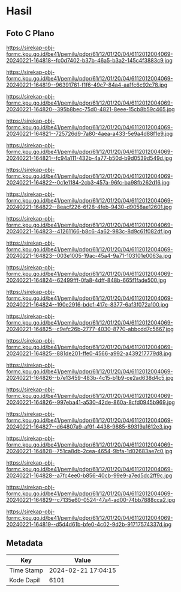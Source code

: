# Hasil

## Foto C Plano

https://sirekap-obj-formc.kpu.go.id/be41/pemilu/pdpr/61/12/01/20/04/6112012004069-20240221-164818--fc0d7402-b37b-46a5-b3a2-145c4f3883c9.jpg

https://sirekap-obj-formc.kpu.go.id/be41/pemilu/pdpr/61/12/01/20/04/6112012004069-20240221-164819--96391761-f1f6-49c7-84a4-aa1fc6c92c78.jpg

https://sirekap-obj-formc.kpu.go.id/be41/pemilu/pdpr/61/12/01/20/04/6112012004069-20240221-164820--395b8bec-75d0-4821-8eee-15cb8b59c465.jpg

https://sirekap-obj-formc.kpu.go.id/be41/pemilu/pdpr/61/12/01/20/04/6112012004069-20240221-164821--725726d9-7a80-4aea-a433-5e9a4d88f1e9.jpg

https://sirekap-obj-formc.kpu.go.id/be41/pemilu/pdpr/61/12/01/20/04/6112012004069-20240221-164821--fc94a111-432b-4a77-b50d-b9d0539d549d.jpg

https://sirekap-obj-formc.kpu.go.id/be41/pemilu/pdpr/61/12/01/20/04/6112012004069-20240221-164822--0c1e1184-2cb3-457a-96fc-ba98fb262d16.jpg

https://sirekap-obj-formc.kpu.go.id/be41/pemilu/pdpr/61/12/01/20/04/6112012004069-20240221-164822--8eacf226-6f28-4feb-9430-d9058ae12601.jpg

https://sirekap-obj-formc.kpu.go.id/be41/pemilu/pdpr/61/12/01/20/04/6112012004069-20240221-164823--41261166-b8c6-4a62-983c-8d9c61f082df.jpg

https://sirekap-obj-formc.kpu.go.id/be41/pemilu/pdpr/61/12/01/20/04/6112012004069-20240221-164823--003e1005-19ac-45a4-9a71-103101e0063a.jpg

https://sirekap-obj-formc.kpu.go.id/be41/pemilu/pdpr/61/12/01/20/04/6112012004069-20240221-164824--62499fff-0fa8-4dff-848b-665f1fade500.jpg

https://sirekap-obj-formc.kpu.go.id/be41/pemilu/pdpr/61/12/01/20/04/6112012004069-20240221-164824--190e2916-bdcf-417e-8377-6af3f072a100.jpg

https://sirekap-obj-formc.kpu.go.id/be41/pemilu/pdpr/61/12/01/20/04/6112012004069-20240221-164825--c9efc26b-2777-4030-8770-abbcdd7c5667.jpg

https://sirekap-obj-formc.kpu.go.id/be41/pemilu/pdpr/61/12/01/20/04/6112012004069-20240221-164825--881de201-ffe0-4566-a992-a439217779d8.jpg

https://sirekap-obj-formc.kpu.go.id/be41/pemilu/pdpr/61/12/01/20/04/6112012004069-20240221-164826--b7e13459-483b-4c15-b1b9-ce2ad638d4c5.jpg

https://sirekap-obj-formc.kpu.go.id/be41/pemilu/pdpr/61/12/01/20/04/6112012004069-20240221-164826--997eba41-a530-42de-860a-8cfd0945b969.jpg

https://sirekap-obj-formc.kpu.go.id/be41/pemilu/pdpr/61/12/01/20/04/6112012004069-20240221-164827--d64807a9-af9f-4438-9885-89319a1612e3.jpg

https://sirekap-obj-formc.kpu.go.id/be41/pemilu/pdpr/61/12/01/20/04/6112012004069-20240221-164828--751ca8db-2cea-4654-9bfa-1d02683ae7c0.jpg

https://sirekap-obj-formc.kpu.go.id/be41/pemilu/pdpr/61/12/01/20/04/6112012004069-20240221-164828--a7fc4ee0-b856-40cb-99e9-a7ed5dc2ff9c.jpg

https://sirekap-obj-formc.kpu.go.id/be41/pemilu/pdpr/61/12/01/20/04/6112012004069-20240221-164829--c7135e60-0524-47a4-ad00-74bb7888cca2.jpg

https://sirekap-obj-formc.kpu.go.id/be41/pemilu/pdpr/61/12/01/20/04/6112012004069-20240221-164819--d5d4d61b-bfe0-4c02-9d2b-91717574337d.jpg


## Metadata

| Key        | Value               |
| ---------- | ------------------- |
| Time Stamp | 2024-02-21 17:04:15 |
| Kode Dapil | 6101                |



